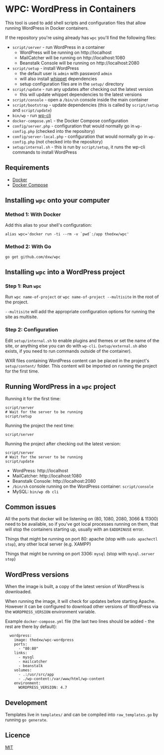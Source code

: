 # WPC: WordPress in Containers

This tool is used to add shell scripts and configuration files that allow running WordPress in Docker containers.

If the repository you're using already has `wpc` you'll find the following files:

- `script/server` - run WordPress in a container
  - WordPress will be running on http://localhost
  - MailCatcher will be running on http://localhost:1080
  - Beanstalk Console will be running on http://localhost:2080
- `script/setup` - install WordPress
  - the default user is `admin` with password `admin`
  - will also install [whippet](https://github.com/dxw/whippet) dependencies
  - setup configuration files are in the `setup/` directory
- `script/update` - run any updates after checking out the latest version
  - this will update whippet dependencies to the latest versions
- `script/console` - open a `/bin/sh` console inside the main container
- `script/bootstrap` - update dependencies (this is called by `script/setup` and `script/update`)
- `bin/wp` - run [wp-cli](https://wp-cli.org/)
- `docker-compose.yml` - the Docker Compose configuration
- `config/server.php` - configuration that would normally go in `wp-config.php` (checked into the repository)
- `config/server-local.php` - configuration that would normally go in `wp-config.php` (not checked into the repository)
- `setup/internal.sh` - this is run by `script/setup`, it runs the wp-cli commands to install WordPress

## Requirements

- [Docker](https://docs.docker.com/docker-for-mac/install/)
- [Docker Compose](https://docs.docker.com/compose/install/)

## Installing `wpc` onto your computer

### Method 1: With Docker

Add this alias to your shell's configuration:

```
alias wpc='docker run -ti --rm -v `pwd`:/app thedxw/wpc'
```

### Method 2: With Go

```
go get github.com/dxw/wpc
```

## Installing `wpc` into a WordPress project

### Step 1: Run `wpc`

Run `wpc name-of-project` or `wpc name-of-project --multisite` in the root of the project.

`--multisite` will add the appropriate configuration options for running the site as multisite.

### Step 2: Configuration

Edit `setup/internal.sh` to enable plugins and themes or set the name of the site, or anything else you can do with `wp-cli`. (`setup/external.sh` also exists, if you need to run commands outside of the container).

WXR files containing WordPress content can be placed in the project's `setup/content/` folder. This content will be imported on running the project for the first time.

## Running WordPress in a `wpc` project

Running it for the first time:

```
script/server
# Wait for the server to be running
script/setup
```

Running the project the next time:

```
script/server
```

Running the project after checking out the latest version:

```
script/server
# Wait for the server to be running
script/update
```

- WordPress: http://localhost
- MailCatcher: http://localhost:1080
- Beanstalk Console: http://localhost:2080
- `/bin/sh` console running on the WordPress container: `script/console`
- MySQL: `bin/wp db cli`

## Common issues

All the ports that docker will be listening on (80, 1080, 2080, 3066 & 11300) need to be available, so if you've got local processes running on them, that will stop the containers starting up, usually with an `EADDRINUSE` error.

Things that might be running on port 80: apache (stop with `sudo apachectl stop`), any other local server (e.g. XAMPP)

Things that might be running on port 3306: `mysql` (stop with `mysql.server stop`)

## WordPress versions

When the image is built, a copy of the latest version of WordPress is downloaded.

When running the image, it will check for updates before starting Apache. However it can be configured to download other versions of WordPress via the `WORDPRESS_VERSION` environment variable.

Example `docker-compose.yml` file (the last two lines should be added - the rest are there by default):

```
  wordpress:
    image: thedxw/wpc-wordpress
    ports:
      - "80:80"
    links:
      - mysql
      - mailcatcher
      - beanstalk
    volumes:
      - .:/usr/src/app
      - ./wp-content:/var/www/html/wp-content
    environment:
      WORDPRESS_VERSION: 4.7
```

## Development

Templates live in `templates/` and can be compiled into `raw_templates.go` by running `go generate`.

## Licence

[MIT](COPYING.md)
